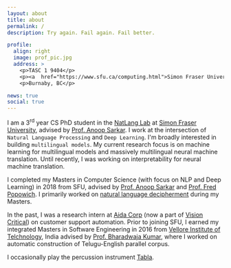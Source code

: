 ```yaml
---
layout: about
title: about
permalink: /
description: Try again. Fail again. Fail better.

profile:
  align: right
  image: prof_pic.jpg
  address: >
    <p>TASC 1 9404</p>
    <p><a  href="https://www.sfu.ca/computing.html">Simon Fraser University</p>
    <p>Burnaby, BC</p>

news: true
social: true
---
```

I am a 3<sup>rd</sup> year CS PhD student in the <a href="http://natlang.cs.sfu.ca/">NatLang Lab</a> at <a href="http://sfu.ca">Simon Fraser University</a>, advised by <a  href="https://www.cs.sfu.ca/~anoop/">Prof. Anoop Sarkar</a>. I work at the intersection of `Natural Language Processing` and `Deep Learning`. I'm broadly interested in building `multilingual models`. My current research focus is on machine learning for multilingual models and massively multilingual neural machine translation. Until recently, I was working on interpretability for neural machine translation.

I completed my Masters in Computer Science (with focus on NLP and Deep Learning) in 2018 from SFU, advised by <a href="https://www.cs.sfu.ca/~anoop/">Prof. Anoop Sarkar</a> and <a  href="http://www.sfu.ca/~popowich/public/Home.html">Prof. Fred Popowich</a>. I primarily worked on <a href="http://summit.sfu.ca/item/18588">natural language decipherment</a> during my Masters.

In the past, I was a research intern at <a target="_blank"  href="https://www.crunchbase.com/organization/aida#section-overview">Aida Corp</a> (now a part of <a target="_blank"  href="https://www.visioncritical.com/">Vision Critical</a>) on customer support automation. Prior to joining SFU, I earned my integrated Masters in Software Engineering in 2016 from <a href="">Vellore Institute of Telchnology</a>, India advised by <a href="https://scholar.google.com/citations?user=ppJfQbMAAAAJ&hl=en">Prof. Bharadwaja Kumar</a>, where I worked on automatic construction of Telugu-English parallel corpus.

I occasionally play the percussion instrument [Tabla](https://en.wikipedia.org/wiki/Tabla).


<!-- Within site link style [publications page](/al-folio/publications/) automatically. -->
